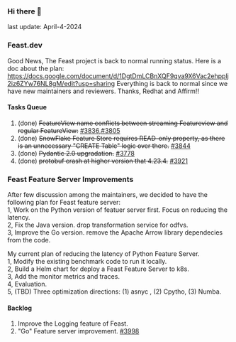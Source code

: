 <!--
**shuchu/shuchu** is a ✨ _special_ ✨ repository because its `README.md` (this file) appears on your GitHub profile.

Here are some ideas to get you started:

- 🔭 I’m currently working on ...
- 🌱 I’m currently learning ...
- 👯 I’m looking to collaborate on ...
- 🤔 I’m looking for help with ...
- 💬 Ask me about ...
- 📫 How to reach me: ...
- 😄 Pronouns: ...
- ⚡ Fun fact: ...
-->

### Hi there 👋
last update: April-4-2024

### Feast.dev 
Good News, The Feast project is back to normal running status. Here is a doc about the plan: https://docs.google.com/document/d/1DgtDmLCBnXQF9qva9X6Vac2ehpplj2iz6ZYw76NL8gM/edit?usp=sharing
Everything is back to normal since we have new maintainers and reviewers. Thanks, Redhat and Affirm!!

#### Tasks Queue 
1. (done) ~~FeatureView name conflicts between streaming Featureview and regular FeatureView:~~ [#3836](https://github.com/feast-dev/feast/issues/3836),[#3805](https://github.com/feast-dev/feast/issues/3805)
2. (done) ~~SnowFlake Feature Store requires READ-only property, as there is an unnecessary "CREATE Table" logic over there.~~ [#3844](https://github.com/feast-dev/feast/issues/3844)
3. (done) ~~Pydantic 2.0 upgradation.~~ [#3778](https://github.com/feast-dev/feast/issues/3778)
3. (done) ~~protobuf crash at higher version that 4.23.4.~~ [#3921](https://github.com/feast-dev/feast/issues/3921)

### Feast Feature Server Improvements
After few discussion among the maintainers, we decided to have the following plan for Feast feature server:   
1, Work on the Python version of featuer server first. Focus on reducing the latency.   
2, Fix the Java version. drop transformation service for odfvs.   
3, Improve the Go version. remove the Apache Arrow library dependecies from the code.    

My current plan of reducing the latency of Python Feature Server.   
1, Modify the existing benchmark code to run it locally.    
2, Build a Helm chart for deploy a Feast Feature Server to k8s.   
3, Add the monitor metrics and traces.   
4, Evaluation.   
5, (TBD) Three optimization directions: (1) asnyc , (2) Cpytho, (3) Numba.   

#### Backlog
1. Improve the Logging feature of Feast.
2.  "Go" Feature server improvement. [#3998](https://github.com/feast-dev/feast/issues/3998)


<!--
#### Misc:
1. MIT 6.824 course project
2. C++ server-side programming practice.
3. LangChain (RAG only)
-->


